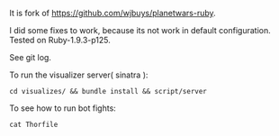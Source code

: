 It is fork of https://github.com/wjbuys/planetwars-ruby.

I did some fixes to work, because its not work in default configuration.
Tested on Ruby-1.9.3-p125.

See git log.

To run the visualizer server( sinatra ):

	cd visualizes/ && bundle install && script/server

To see how to run bot fights:
	
	cat Thorfile

